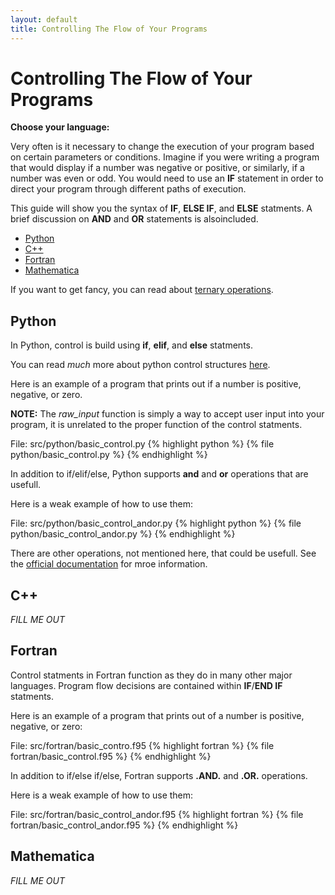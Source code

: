 ```yaml
---
layout: default
title: Controlling The Flow of Your Programs
---
```


# Controlling The Flow of Your Programs

**Choose your language:**

Very often is it necessary to change the execution of your program based on certain parameters or conditions.  Imagine if you were writing a program that would display if a number was negative or positive, or similarly, if a number was even or odd.  You would need to use an **IF** statement in order to direct your program through different paths of execution.

This guide will show you the syntax of **IF**, **ELSE IF**, and **ELSE** statments. A brief discussion on **AND** and **OR** statements is alsoincluded.

* [Python](#python)
* [C++](#cpp)
* [Fortran](#fortran)
* [Mathematica](#mathematica)

If you want to get fancy, you can read about [ternary operations](http://en.wikipedia.org/wiki/Ternary_operation).

<a name="python"></a>
## Python

In Python, control is build using **if**, **elif**, and **else** statments.

You can read *much* more about python control structures [here](http://docs.python.org/tutorial/controlflow.html).

Here is an example of a program that prints out if a number is positive, negative, or zero.

**NOTE:** The *raw_input* function is simply a way to accept user input into your program, it is unrelated to the proper function of the control statments.

File: src/python/basic_control.py
{% highlight python %}
{% file python/basic_control.py %}
{% endhighlight %}

In addition to if/elif/else, Python supports **and** and **or** operations that are usefull.

Here is a weak example of how to use them:

File: src/python/basic_control_andor.py
{% highlight python %}
{% file python/basic_control_andor.py %}
{% endhighlight %}

There are other operations, not mentioned here, that could be usefull.  See the [official documentation](http://docs.python.org/tutorial/controlflow.html) for mroe information.

<a name="cpp"></a>
## C++

*FILL ME OUT*

<a name="fortran"></a>
## Fortran

Control statments in Fortran function as they do in many other major languages.  Program flow decisions are contained within **IF**/**END IF** statments.

Here is an example of a program that prints out of a number is positive, negative, or zero:

File: src/fortran/basic_contro.f95
{% highlight fortran %}
{% file fortran/basic_control.f95 %}
{% endhighlight %}

In addition to if/else if/else, Fortran supports **.AND.** and **.OR.** operations.

Here is a weak example of how to use them:

File: src/fortran/basic_control_andor.f95
{% highlight fortran %}
{% file fortran/basic_control_andor.f95 %}
{% endhighlight %}

<a name="mathematica"></a>
## Mathematica

*FILL ME OUT*
